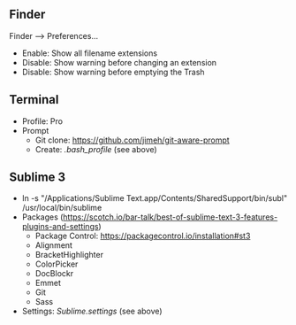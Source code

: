 ## Finder
Finder --> Preferences...
* Enable: Show all filename extensions
* Disable: Show warning before changing an extension
* Disable: Show warning before emptying the Trash

## Terminal
* Profile: Pro
* Prompt
  * Git clone: https://github.com/jimeh/git-aware-prompt
  * Create: _.bash_profile_ (see above)

## Sublime 3
* ln -s "/Applications/Sublime Text.app/Contents/SharedSupport/bin/subl" /usr/local/bin/sublime
* Packages  (https://scotch.io/bar-talk/best-of-sublime-text-3-features-plugins-and-settings)
  * Package Control: https://packagecontrol.io/installation#st3
  * Alignment
  * BracketHighlighter
  * ColorPicker
  * DocBlockr
  * Emmet
  * Git
  * Sass
* Settings: _Sublime.settings_ (see above)
